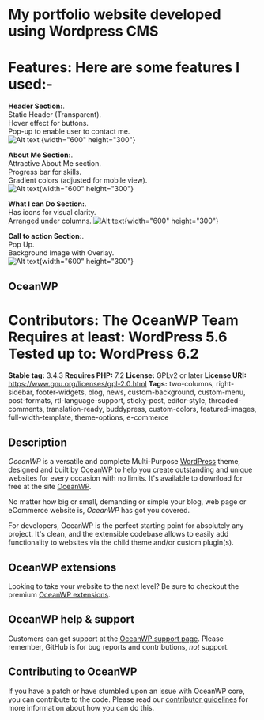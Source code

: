 

# My portfolio website developed using Wordpress CMS

**Features:** Here are some features I used:-
=======
**Header Section:**.   
Static Header (Transparent).   
Hover effect for buttons.         
Pop-up to enable user to contact me.    
![Alt text](/relative/Attachments/Top.jpg?raw=true) {width="600" height="300"}


**About Me Section:**.    
Attractive About Me section.   
Progress bar for skills.   
Gradient colors (adjusted for mobile view).    
![Alt text](/relative/Attachments/AboutMe.png){width="600" height="300"}


**What I can Do Section:**.  
Has icons for visual clarity.    
Arranged under columns. 
![Alt text](/relative/Attachments/Mywork.png){width="600" height="300"}



**Call to action Section:**.   
Pop Up.  
Background Image with Overlay.  
![Alt text](/relative/Attachments/CTA.png){width="600" height="300"}  

      


## OceanWP

**Contributors:** The OceanWP Team
**Requires at least:** WordPress 5.6
**Tested up to:** WordPress 6.2
=======
**Stable tag:** 3.4.3
**Requires PHP:** 7.2
**License:** GPLv2 or later
**License URI:** https://www.gnu.org/licenses/gpl-2.0.html
**Tags:** two-columns, right-sidebar, footer-widgets, blog, news, custom-background, custom-menu, post-formats, rtl-language-support, sticky-post, editor-style, threaded-comments, translation-ready, buddypress, custom-colors, featured-images, full-width-template, theme-options, e-commerce

## Description

_OceanWP_ is a versatile and complete Multi-Purpose [WordPress](https://wordpress.org) theme, designed and built by [OceanWP](https://oceanwp.org/) to help you create outstanding and unique websites for every occasion with no limits. It's available to download for free at the site [OceanWP](https://oceanwp.org/).

No matter how big or small, demanding or simple your blog, web page or eCommerce website is, _OceanWP_ has got you covered.

For developers, OceanWP is the perfect starting point for absolutely any project. It's clean, and the extensible codebase allows to easily add functionality to websites via the child theme and/or custom plugin(s).

## OceanWP extensions

Looking to take your website to the next level? Be sure to checkout the premium [OceanWP extensions](https://oceanwp.org/extensions/).

## OceanWP help & support

Customers can get support at the [OceanWP support page](https://oceanwp.org/support/). Please remember, GitHub is for bug reports and contributions, _not_ support.

## Contributing to OceanWP

If you have a patch or have stumbled upon an issue with OceanWP core, you can contribute to the code. Please read our [contributor guidelines](https://github.com/oceanwp/oceanwp/blob/master/CONTRIBUTING.md) for more information about how you can do this.
